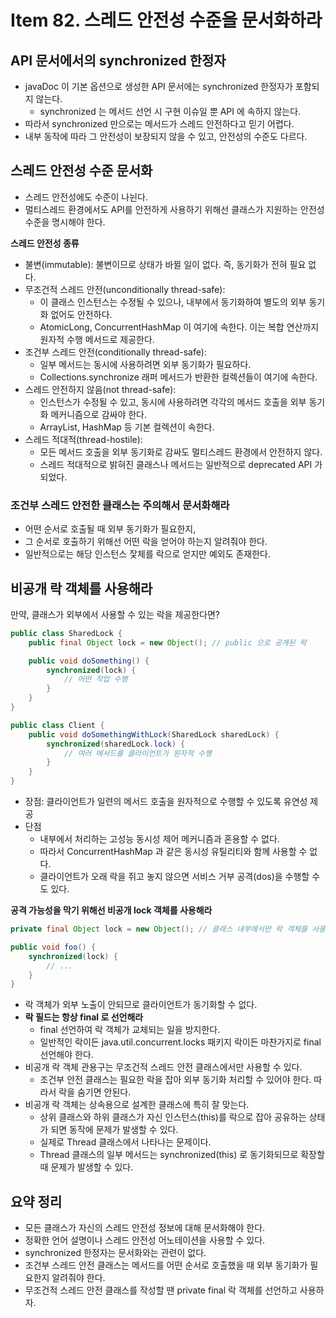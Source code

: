 # Item 82. 스레드 안전성 수준을 문서화하라
## API 문서에서의 synchronized 한정자
- javaDoc 이 기본 옵션으로 생성한 API 문서에는 synchronized 한정자가 포함되지 않는다.
    - synchronized 는 메서드 선언 시 구현 이슈일 뿐 API 에 속하지 않는다.
- 따라서 synchronized 만으로는 메서드가 스레드 안전하다고 믿기 어렵다.
- 내부 동작에 따라 그 안전성이 보장되지 않을 수 있고, 안전성의 수준도 다르다.

## 스레드 안전성 수준 문서화
- 스레드 안전성에도 수준이 나뉜다.
- 멀티스레드 환경에서도 API를 안전하게 사용하기 위해선 클래스가 지원하는 안전성 수준을 명시해야 한다.

**스레드 안전성 종류**
- 불변(immutable): 불변이므로 상태가 바뀔 일이 없다. 즉, 동기화가 전혀 필요 없다.
- 무조건적 스레드 안전(unconditionally thread-safe):
    - 이 클래스 인스턴스는 수정될 수 있으나, 내부에서 동기화하여 별도의 외부 동기화 없어도 안전하다.
    - AtomicLong, ConcurrentHashMap 이 여기에 속한다. 이는 복합 연산까지 원자적 수행 메서드로 제공한다.
- 조건부 스레드 안전(conditionally thread-safe):
    - 일부 메서드는 동시에 사용하려면 외부 동기화가 필요하다.
    - Collections.synchronize 래퍼 메서드가 반환한 컬렉션들이 여기에 속한다.
- 스레드 안전하지 않음(not thread-safe):
    - 인스턴스가 수정될 수 있고, 동시에 사용하려면 각각의 메서드 호출을 외부 동기화 메커니즘으로 감싸야 한다.
    - ArrayList, HashMap 등 기본 컬렉션이 속한다.
- 스레드 적대적(thread-hostile):
    - 모든 메서드 호출을 외부 동기화로 감싸도 멀티스레드 환경에서 안전하지 않다. 
    - 스레드 적대적으로 밝혀진 클래스나 메서드는 일반적으로 deprecated API 가 되었다.

### 조건부 스레드 안전한 클래스는 주의해서 문서화해라
- 어떤 순서로 호출될 때 외부 동기화가 필요한지,
- 그 순서로 호출하기 위해선 어떤 락을 얻어야 하는지 알려줘야 한다.
- 일반적으로는 해당 인스턴스 잧체를 락으로 얻지만 예외도 존재한다.

## 비공개 락 객체를 사용해라
만약, 클래스가 외부에서 사용할 수 있는 락을 제공한다면?
```java
public class SharedLock {
    public final Object lock = new Object(); // public 으로 공개된 락

    public void doSomething() {
        synchronized(lock) {
            // 어떤 작업 수행
        }
    }
}
```
```java
public class Client {
    public void doSomethingWithLock(SharedLock sharedLock) {
        synchronized(sharedLock.lock) {
            // 여러 메서드를 클라이언트가 원자적 수행
        }
    }
}
```
- 장점: 클라이언트가 일련의 메서드 호출을 원자적으로 수행할 수 있도록 유연성 제공
- 단점
    - 내부에서 처리하는 고성능 동시성 제어 메커니즘과 혼용할 수 없다.
    - 따라서 ConcurrentHashMap 과 같은 동시성 유틸리티와 함께 사용할 수 없다.
    - 클라이언트가 오래 락을 쥐고 놓지 않으면 서비스 거부 공격(dos)을 수행할 수도 있다.

**공격 가능성을 막기 위해선 비공개 lock 객체를 사용해라**
```java
private final Object lock = new Object(); // 클래스 내부에서만 락 객체를 사용하도록 함

public void foo() {
    synchronized(lock) {
        // ...
    }
}
```
- 락 객체가 외부 노출이 안되므로 클라이언트가 동기화할 수 없다.
- **락 필드는 항상 final 로 선언해라**
    - final 선언하여 락 객체가 교체되는 일을 방지한다.
    - 일반적인 락이든 java.util.concurrent.locks 패키지 락이든 마찬가지로 final 선언해야 한다.
- 비공개 락 객체 관용구는 무조건적 스레드 안전 클래스에서만 사용할 수 있다.
    - 조건부 안전 클래스는 필요한 락을 잡아 외부 동기화 처리할 수 있어야 한다. 따라서 락을 숨기면 안된다.
- 비공개 락 객체는 상속용으로 설계한 클래스에 특히 잘 맞는다.
    - 상위 클래스와 하위 클래스가 자신 인스턴스(this)를 락으로 잡아 공유하는 상태가 되면 동작에 문제가 발생할 수 있다.
    - 실제로 Thread 클래스에서 나타나는 문제이다.
    - Thread 클래스의 일부 메서드는 synchronized(this) 로 동기화되므로 확장할 때 문제가 발생할 수 있다.

## 요약 정리
- 모든 클래스가 자신의 스레드 안전성 정보에 대해 문서화해야 한다.
- 정확한 언어 설명이나 스레드 안전성 어노테이션을 사용할 수 있다.
- synchronized 한정자는 문서화와는 관련이 없다. 
- 조건부 스레드 안전 클래스는 메서드를 어떤 순서로 호출했을 때 외부 동기화가 필요한지 알려줘야 한다.
- 무조건적 스레드 안전 클래스를 작성할 땐 private final 락 객체를 선언하고 사용하자.